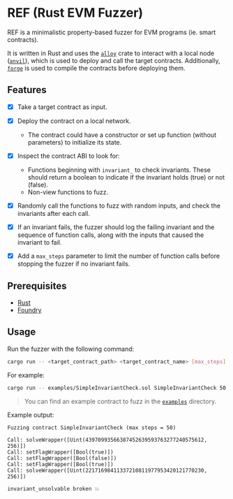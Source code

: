 # REF (Rust EVM Fuzzer)

REF is a minimalistic property-based fuzzer for EVM programs (ie. smart contracts).

It is written in Rust and uses the [`alloy`](https://github.com/alloy-rs/alloy) crate to interact with a local node ([`anvil`](https://github.com/foundry-rs/foundry?tab=readme-ov-file#anvil)), which is used to deploy and call the target contracts. Additionally, [`forge`](https://github.com/foundry-rs/foundry?tab=readme-ov-file#forge) is used to compile the contracts before deploying them.

## Features

- [X] Take a target contract as input.

- [X] Deploy the contract on a local network.
  - The contract could have a constructor or set up function (without parameters) to initialize its state.

- [X] Inspect the contract ABI to look for:
   - Functions beginning with `invariant_` to check invariants. These should return a boolean to indicate if the invariant holds (true) or not (false).
   - Non-view functions to fuzz.

- [X] Randomly call the functions to fuzz with random inputs, and check the invariants after each call.

- [X] If an invariant fails, the fuzzer should log the failing invariant and the sequence of function calls, along with the inputs that caused the invariant to fail.

- [X] Add a `max_steps` parameter to limit the number of function calls before stopping the fuzzer if no invariant fails.

## Prerequisites

- [Rust](https://www.rust-lang.org/tools/install)
- [Foundry](https://book.getfoundry.sh/getting-started/installation)

## Usage

Run the fuzzer with the following command:

```bash
cargo run -- <target_contract_path> <target_contract_name> [max_steps]
```

For example:

```bash
cargo run -- examples/SimpleInvariantCheck.sol SimpleInvariantCheck 50
```

> You can find an example contract to fuzz in the [`examples`](./examples/) directory.

Example output:

```
Fuzzing contract SimpleInvariantCheck (max steps = 50)

Call: solveWrapper([Uint(43970993566387452639593763277240575612, 256)])
Call: setFlagWrapper([Bool(true)])
Call: setFlagWrapper([Bool(false)])
Call: setFlagWrapper([Bool(true)])
Call: solveWrapper([Uint(22171698411337210811977953420121770230, 256)])

invariant_unsolvable broken 💥
```
